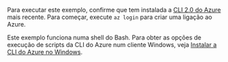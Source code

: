 

Para executar este exemplo, confirme que tem instalada a [CLI 2.0 do Azure](https://docs.microsoft.com/cli/azure/install-azure-cli) mais recente. Para começar, execute `az login` para criar uma ligação ao Azure.

Este exemplo funciona numa shell do Bash. Para obter as opções de execução de scripts da CLI do Azure num cliente Windows, veja [Instalar a CLI do Azure no Windows](/cli/azure/install-azure-cli-windows).
